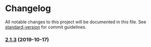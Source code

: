 # Changelog

All notable changes to this project will be documented in this file. See [standard-version](https://github.com/conventional-changelog/standard-version) for commit guidelines.

### [2.1.3](https://github.com/devopsmakers/xterrafile/compare/v2.1.2...v2.1.3) (2019-10-17)
